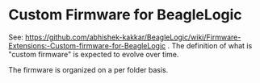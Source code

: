 # Custom Firmware for BeagleLogic

See: https://github.com/abhishek-kakkar/BeagleLogic/wiki/Firmware-Extensions:-Custom-firmware-for-BeagleLogic . The definition of what is "custom firmware" is expected to evolve over time.

The firmware is organized on a per folder basis.

